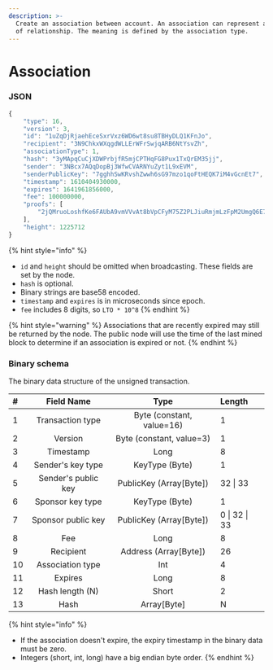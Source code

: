 ```yaml
---
description: >-
  Create an association between account. An association can represent any kind
  of relationship. The meaning is defined by the association type.
---
```


# Association

### JSON

```javascript
{
    "type": 16,
    "version": 3,
    "id": "1uZqDjRjaehEceSxrVxz6WD6wt8su8TBHyDLQ1KFnJo",
    "recipient": "3N9ChkxWXqgdWLLErWFrSwjqARB6NtYsvZh",
    "associationType": 1,
    "hash": "3yMApqCuCjXDWPrbjfR5mjCPTHqFG8Pux1TxQrEM35jj",
    "sender": "3NBcx7AQqDopBj3WfwCVARNYuZyt1L9xEVM",
    "senderPublicKey": "7gghhSwKRvshZwwh6sG97mzo1qoFtHEQK7iM4vGcnEt7",
    "timestamp": 1610404930000,
    "expires": 1641961856000,
    "fee": 100000000,
    "proofs": [
        "2jQMruoLoshfKe6FAUbA9vmVVvAt8bVpCFyM75Z2PLJiuRmjmLzFpM2UmgQ6E73qn46AVQprQJPBhQe92S7iSXbZ"
    ],
    "height": 1225712
}
```

{% hint style="info" %}
* `id` and `height` should be omitted when broadcasting. These fields are set by the node.
* `hash` is optional.
* Binary strings are base58 encoded.
* `timestamp` and `expires` is in microseconds since epoch.
* `fee` includes 8 digits, so `LTO * 10^8`
{% endhint %}

{% hint style="warning" %}
Associations that are recently expired may still be returned by the node. The public node will use the time of the last mined block to determine if an association is expired or not.
{% endhint %}

### Binary schema

The binary data structure of the unsigned transaction.

| \# | Field Name | Type | Length |
| :--- | :---: | :---: | :--- |
| 1 | Transaction type | Byte \(constant, value=16\) | 1 |
| 2 | Version | Byte \(constant, value=3\) | 1 |
| 3 | Timestamp | Long | 8 |
| 4 | Sender's key type | KeyType \(Byte\) | 1 |
| 5 | Sender's public key | PublicKey \(Array\[Byte\]\) | 32 \| 33 |
| 6 | Sponsor key type | KeyType \(Byte\) | 1 |
| 7 | Sponsor public key | PublicKey \(Array\[Byte\]\) | 0 \| 32 \| 33 |
| 8 | Fee | Long | 8 |
| 9 | Recipient | Address \(Array\[Byte\]\) | 26 |
| 10 | Association type | Int | 4 |
| 11 | Expires | Long | 8 |
| 12 | Hash length \(N\) | Short | 2 |
| 13 | Hash | Array\[Byte\] | N |

{% hint style="info" %}
* If the association doesn't expire, the expiry timestamp in the binary data must be zero.
* Integers \(short, int, long\) have a big endian byte order.
{% endhint %}

